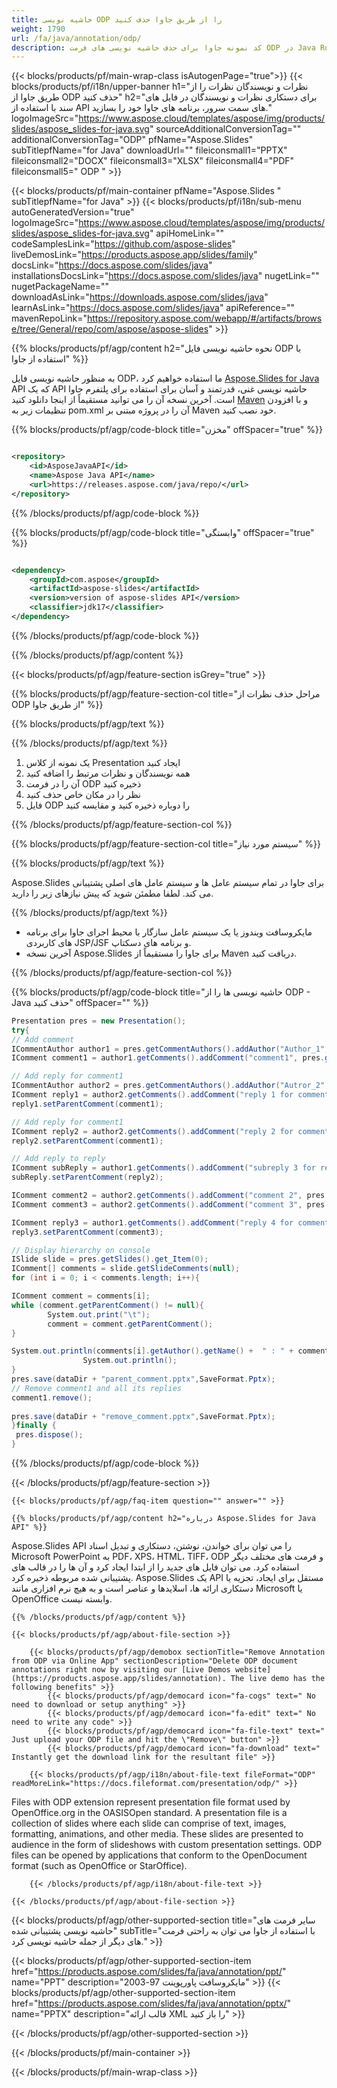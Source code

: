 ```yaml
---
title: حاشیه نویسی ODP را از طریق جاوا حذف کنید
weight: 1790
url: /fa/java/annotation/odp/ 
description: کد نمونه جاوا برای حذف حاشیه نویسی های فرمت ODP در Java Runtime Environment برای JSP/JSF Application و Desktop Applications.
---
```


{{< blocks/products/pf/main-wrap-class isAutogenPage="true">}}
{{< blocks/products/pf/i18n/upper-banner h1="نظرات و نویسندگان نظرات را از طریق جاوا از ODP حذف کنید" h2="برای دستکاری نظرات و نویسندگان در فایل های سند با استفاده از API های سمت سرور، برنامه های جاوا خود را بسازید." logoImageSrc="https://www.aspose.cloud/templates/aspose/img/products/slides/aspose_slides-for-java.svg" sourceAdditionalConversionTag="" additionalConversionTag="ODP" pfName="Aspose.Slides" subTitlepfName="for Java" downloadUrl="" fileiconsmall1="PPTX" fileiconsmall2="DOCX" fileiconsmall3="XLSX" fileiconsmall4="PDF" fileiconsmall5=" ODP " >}}

{{< blocks/products/pf/main-container pfName="Aspose.Slides " subTitlepfName="for Java" >}}
{{< blocks/products/pf/i18n/sub-menu autoGeneratedVersion="true" logoImageSrc="https://www.aspose.cloud/templates/aspose/img/products/slides/aspose_slides-for-java.svg" apiHomeLink="" codeSamplesLink="https://github.com/aspose-slides" liveDemosLink="https://products.aspose.app/slides/family" docsLink="https://docs.aspose.com/slides/java" installationsDocsLink="https://docs.aspose.com/slides/java" nugetLink="" nugetPackageName="" downloadAsLink="https://downloads.aspose.com/slides/java" learnAsLink="https://docs.aspose.com/slides/java" apiReference="" mavenRepoLink="https://repository.aspose.com/webapp/#/artifacts/browse/tree/General/repo/com/aspose/aspose-slides" >}}

{{% blocks/products/pf/agp/content h2="نحوه حاشیه نویسی فایل ODP با استفاده از جاوا" %}}

 به منظور حاشیه نویسی فایل ODP، ما استفاده خواهیم کرد
 [Aspose.Slides for Java](https://products.aspose.com/slides/fa/java)
 API که یک API حاشیه نویسی غنی، قدرتمند و آسان برای استفاده برای پلتفرم جاوا است. آخرین نسخه آن را می توانید مستقیماً از اینجا دانلود کنید
 [Maven](https://repository.aspose.com/webapp/#/artifacts/browse/tree/General/repo/com/aspose/aspose-slides)
 و با افزودن تنظیمات زیر به pom.xml آن را در پروژه مبتنی بر Maven خود نصب کنید.

{{% blocks/products/pf/agp/code-block title="مخزن" offSpacer="true" %}}

```xml

<repository>
    <id>AsposeJavaAPI</id>
    <name>Aspose Java API</name>
    <url>https://releases.aspose.com/java/repo/</url>
</repository>

```

{{% /blocks/products/pf/agp/code-block %}}

{{% blocks/products/pf/agp/code-block title="وابستگی" offSpacer="true" %}}

```xml

<dependency>
    <groupId>com.aspose</groupId>
    <artifactId>aspose-slides</artifactId>
    <version>version of aspose-slides API</version>
    <classifier>jdk17</classifier>
</dependency>
```

{{% /blocks/products/pf/agp/code-block %}}

{{% /blocks/products/pf/agp/content %}}

{{< blocks/products/pf/agp/feature-section isGrey="true" >}}

{{% blocks/products/pf/agp/feature-section-col title="مراحل حذف نظرات از ODP از طریق جاوا" %}}

{{% blocks/products/pf/agp/text %}}

{{% /blocks/products/pf/agp/text %}}

1. یک نمونه از کلاس Presentation ایجاد کنید
1. همه نویسندگان و نظرات مرتبط را اضافه کنید
1. آن را در فرمت ODP ذخیره کنید
1. نظر را در مکان خاص حذف کنید
1. فایل ODP را دوباره ذخیره کنید و مقایسه کنید

{{% /blocks/products/pf/agp/feature-section-col %}}

{{% blocks/products/pf/agp/feature-section-col title="سیستم مورد نیاز" %}}

{{% blocks/products/pf/agp/text %}}

 Aspose.Slides برای جاوا در تمام سیستم عامل ها و سیستم عامل های اصلی پشتیبانی می کند. لطفا مطمئن شوید که پیش نیازهای زیر را دارید.

{{% /blocks/products/pf/agp/text %}}

- مایکروسافت ویندوز یا یک سیستم عامل سازگار با محیط اجرای جاوا برای برنامه های کاربردی JSP/JSF و برنامه های دسکتاپ.
- آخرین نسخه Aspose.Slides برای جاوا را مستقیماً از Maven دریافت کنید.

{{% /blocks/products/pf/agp/feature-section-col %}}

{{% blocks/products/pf/agp/code-block title="حاشیه نویسی ها را از ODP - Java حذف کنید" offSpacer="" %}}

```cs
Presentation pres = new Presentation();
try{
// Add comment
ICommentAuthor author1 = pres.getCommentAuthors().addAuthor("Author_1", "A.A.");
IComment comment1 = author1.getComments().addComment("comment1", pres.getSlides().get_Item(0), new Point2D.Float(10, 10), new Date());

// Add reply for comment1
ICommentAuthor author2 = pres.getCommentAuthors().addAuthor("Autror_2", "B.B.");
IComment reply1 = author2.getComments().addComment("reply 1 for comment 1", pres.getSlides().get_Item(0), new Point2D.Float(10, 10), new Date());
reply1.setParentComment(comment1);

// Add reply for comment1
IComment reply2 = author2.getComments().addComment("reply 2 for comment 1", pres.getSlides().get_Item(0),  new Point2D.Float(10, 10), new Date());
reply2.setParentComment(comment1);

// Add reply to reply
IComment subReply = author1.getComments().addComment("subreply 3 for reply 2", pres.getSlides().get_Item(0),  new Point2D.Float(10, 10), new Date());
subReply.setParentComment(reply2);

IComment comment2 = author2.getComments().addComment("comment 2", pres.getSlides().get_Item(0), new Point2D.Float(10, 10), new Date());
IComment comment3 = author2.getComments().addComment("comment 3", pres.getSlides().get_Item(0), new Point2D.Float(10, 10), new Date());

IComment reply3 = author1.getComments().addComment("reply 4 for comment 3", pres.getSlides().get_Item(0), new Point2D.Float(10, 10), new Date());
reply3.setParentComment(comment3);

// Display hierarchy on console
ISlide slide = pres.getSlides().get_Item(0);
IComment[] comments = slide.getSlideComments(null);
for (int i = 0; i < comments.length; i++){

IComment comment = comments[i];
while (comment.getParentComment() != null){
        System.out.print("\t");
        comment = comment.getParentComment();
}

System.out.println(comments[i].getAuthor().getName() +  " : " + comments[i].getText());
                System.out.println();
}
pres.save(dataDir + "parent_comment.pptx",SaveFormat.Pptx);
// Remove comment1 and all its replies
comment1.remove();
            
pres.save(dataDir + "remove_comment.pptx",SaveFormat.Pptx);
}finally {
 pres.dispose();
}  

```

{{% /blocks/products/pf/agp/code-block %}}

{{< /blocks/products/pf/agp/feature-section >}}

    {{< blocks/products/pf/agp/faq-item question="" answer="" >}}
 

<!-- aboutfile Starts -->

    {{% blocks/products/pf/agp/content h2="درباره Aspose.Slides for Java API" %}}

 Aspose.Slides API را می توان برای خواندن، نوشتن، دستکاری و تبدیل اسناد Microsoft PowerPoint به PDF، XPS، HTML، TIFF، ODP و فرمت های مختلف دیگر استفاده کرد. می توان فایل های جدید را از ابتدا ایجاد کرد و آن ها را در قالب های پشتیبانی شده مربوطه ذخیره کرد. Aspose.Slides یک API مستقل برای ایجاد، تجزیه یا دستکاری ارائه ها، اسلایدها و عناصر است و به هیچ نرم افزاری مانند Microsoft یا OpenOffice وابسته نیست.  



    {{% /blocks/products/pf/agp/content %}}

    {{< blocks/products/pf/agp/about-file-section >}}

        {{< blocks/products/pf/agp/demobox sectionTitle="Remove Annotation from ODP via Online App" sectionDescription="Delete ODP document annotations right now by visiting our [Live Demos website](https://products.aspose.app/slides/annotation). The live demo has the following benefits" >}}
            {{< blocks/products/pf/agp/democard icon="fa-cogs" text=" No need to download or setup anything" >}}
            {{< blocks/products/pf/agp/democard icon="fa-edit" text=" No need to write any code" >}}
            {{< blocks/products/pf/agp/democard icon="fa-file-text" text=" Just upload your ODP file and hit the \"Remove\" button" >}}
            {{< blocks/products/pf/agp/democard icon="fa-download" text=" Instantly get the download link for the resultant file" >}}

        {{< blocks/products/pf/agp/i18n/about-file-text fileFormat="ODP" readMoreLink="https://docs.fileformat.com/presentation/odp/" >}}
Files with ODP extension represent presentation file format used by OpenOffice.org in the OASISOpen standard. A presentation file is a collection of slides where each slide can comprise of text, images, formatting, animations, and other media. These slides are presented to audience in the form of slideshows with custom presentation settings. ODP files can be opened by applications that conform to the OpenDocument format (such as OpenOffice or StarOffice).

        {{< /blocks/products/pf/agp/i18n/about-file-text >}}

    {{< /blocks/products/pf/agp/about-file-section >}}

<!-- aboutfile Ends -->

{{< blocks/products/pf/agp/other-supported-section title="سایر فرمت های حاشیه نویسی پشتیبانی شده" subTitle="با استفاده از جاوا می توان به راحتی فرمت های دیگر از جمله حاشیه نویسی کرد." >}}

{{< blocks/products/pf/agp/other-supported-section-item href="https://products.aspose.com/slides/fa/java/annotation/ppt/" name="PPT" description="مایکروسافت پاورپوینت 97-2003" >}}
{{< blocks/products/pf/agp/other-supported-section-item href="https://products.aspose.com/slides/fa/java/annotation/pptx/" name="PPTX" description="قالب ارائه XML را باز کنید" >}}

{{< /blocks/products/pf/agp/other-supported-section >}}

{{< /blocks/products/pf/main-container >}}
    
{{< /blocks/products/pf/main-wrap-class >}}